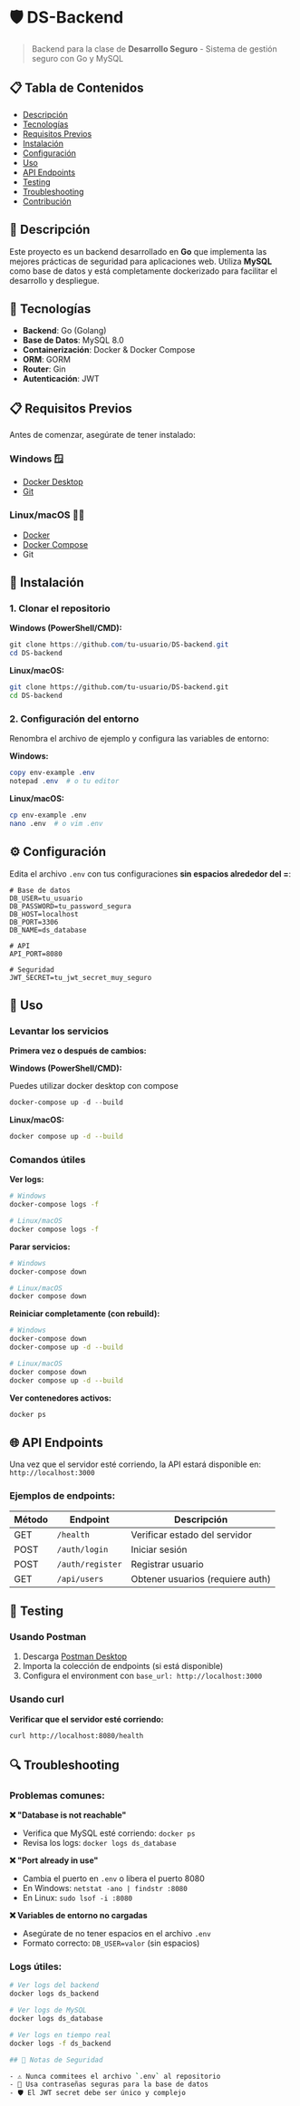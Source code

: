 # 🛡️ DS-Backend

> Backend para la clase de **Desarrollo Seguro** - Sistema de gestión seguro con Go y MySQL

## 📋 Tabla de Contenidos

- [Descripción](#descripción)
- [Tecnologías](#tecnologías)
- [Requisitos Previos](#requisitos-previos)
- [Instalación](#instalación)
- [Configuración](#configuración)
- [Uso](#uso)
- [API Endpoints](#api-endpoints)
- [Testing](#testing)
- [Troubleshooting](#troubleshooting)
- [Contribución](#contribución)

## 📖 Descripción

Este proyecto es un backend desarrollado en **Go** que implementa las mejores prácticas de seguridad para aplicaciones web. Utiliza **MySQL** como base de datos y está completamente dockerizado para facilitar el desarrollo y despliegue.

## 🚀 Tecnologías

- **Backend**: Go (Golang)
- **Base de Datos**: MySQL 8.0
- **Containerización**: Docker & Docker Compose
- **ORM**: GORM
- **Router**: Gin
- **Autenticación**: JWT

## 📋 Requisitos Previos

Antes de comenzar, asegúrate de tener instalado:

### Windows 🪟
- [Docker Desktop](https://www.docker.com/products/docker-desktop/)
- [Git](https://git-scm.com/download/win)

### Linux/macOS 🐧🍎
- [Docker](https://docs.docker.com/engine/install/)
- [Docker Compose](https://docs.docker.com/compose/install/)
- Git

## 🔧 Instalación

### 1. Clonar el repositorio

**Windows (PowerShell/CMD):**
```powershell
git clone https://github.com/tu-usuario/DS-backend.git
cd DS-backend
```

**Linux/macOS:**
```bash
git clone https://github.com/tu-usuario/DS-backend.git
cd DS-backend
```

### 2. Configuración del entorno

Renombra el archivo de ejemplo y configura las variables de entorno:

**Windows:**
```powershell
copy env-example .env
notepad .env  # o tu editor
```

**Linux/macOS:**
```bash
cp env-example .env
nano .env  # o vim .env
```

## ⚙️ Configuración

Edita el archivo `.env` con tus configuraciones **sin espacios alrededor del =**:

```env
# Base de datos
DB_USER=tu_usuario
DB_PASSWORD=tu_password_segura
DB_HOST=localhost
DB_PORT=3306
DB_NAME=ds_database

# API
API_PORT=8080

# Seguridad
JWT_SECRET=tu_jwt_secret_muy_seguro
```

## 🚀 Uso

### Levantar los servicios

**Primera vez o después de cambios:**

**Windows (PowerShell/CMD):**

Puedes utilizar docker desktop con compose

```powershell
docker-compose up -d --build
```

**Linux/macOS:**
```bash
docker compose up -d --build
```

### Comandos útiles

**Ver logs:**
```bash
# Windows
docker-compose logs -f

# Linux/macOS
docker compose logs -f
```

**Parar servicios:**
```bash
# Windows
docker-compose down

# Linux/macOS
docker compose down
```

**Reiniciar completamente (con rebuild):**
```bash
# Windows
docker-compose down
docker-compose up -d --build

# Linux/macOS
docker compose down
docker compose up -d --build
```

**Ver contenedores activos:**
```bash
docker ps
```

## 🌐 API Endpoints

Una vez que el servidor esté corriendo, la API estará disponible en: `http://localhost:3000`

### Ejemplos de endpoints:

| Método | Endpoint | Descripción |
|--------|----------|-------------|
| GET    | `/health` | Verificar estado del servidor |
| POST   | `/auth/login` | Iniciar sesión |
| POST   | `/auth/register` | Registrar usuario |
| GET    | `/api/users` | Obtener usuarios (requiere auth) |

## 🧪 Testing

### Usando Postman
1. Descarga [Postman Desktop](https://www.postman.com/downloads/)
2. Importa la colección de endpoints (si está disponible)
3. Configura el environment con `base_url: http://localhost:3000`

### Usando curl

**Verificar que el servidor esté corriendo:**
```bash
curl http://localhost:8080/health
```

## 🔍 Troubleshooting

### Problemas comunes:

**❌ "Database is not reachable"**
- Verifica que MySQL esté corriendo: `docker ps`
- Revisa los logs: `docker logs ds_database`

**❌ "Port already in use"**
- Cambia el puerto en `.env` o libera el puerto 8080
- En Windows: `netstat -ano | findstr :8080`
- En Linux: `sudo lsof -i :8080`

**❌ Variables de entorno no cargadas**
- Asegúrate de no tener espacios en el archivo `.env`
- Formato correcto: `DB_USER=valor` (sin espacios)

### Logs útiles:

```bash
# Ver logs del backend
docker logs ds_backend

# Ver logs de MySQL
docker logs ds_database

# Ver logs en tiempo real
docker logs -f ds_backend

## 📝 Notas de Seguridad

- ⚠️ Nunca commitees el archivo `.env` al repositorio
- 🔐 Usa contraseñas seguras para la base de datos
- 🛡️ El JWT secret debe ser único y complejo

